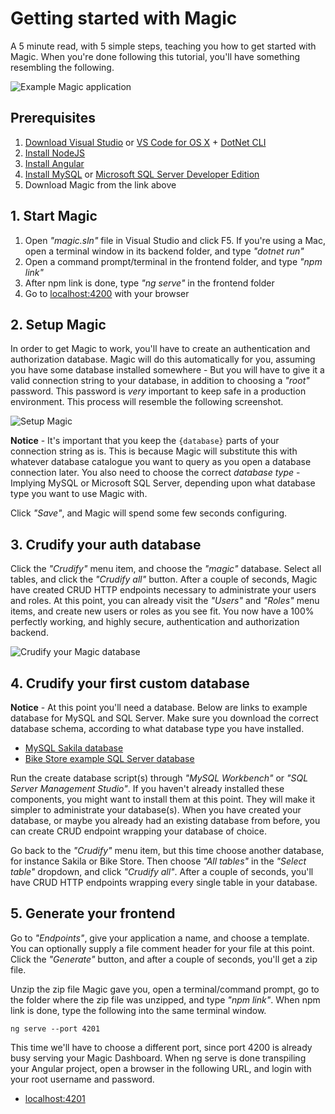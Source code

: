 # Getting started with Magic

A 5 minute read, with 5 simple steps, teaching you how to get started with Magic.
When you're done following this tutorial, you'll have something resembling
the following.

![Example Magic application](https://servergardens.files.wordpress.com/2020/01/magic-datagrid.png)

## Prerequisites

1. [Download Visual Studio](https://visualstudio.microsoft.com/downloads/) or [VS Code for OS X](https://code.visualstudio.com/download) + [DotNet CLI](https://dotnet.microsoft.com/download)
2. [Install NodeJS](https://nodejs.org/en/download/)
3. [Install Angular](https://angular.io/cli)
4. [Install MySQL](https://dev.mysql.com/downloads/mysql/) or [Microsoft SQL Server Developer Edition](https://www.microsoft.com/en-us/sql-server/sql-server-downloads)
5. Download Magic from the link above

## 1. Start Magic

1. Open _"magic.sln"_ file in Visual Studio and click F5. If you're using a Mac, open a terminal window in its backend folder, and type _"dotnet run"_
2. Open a command prompt/terminal in the frontend folder, and type _"npm link"_
3. After npm link is done, type _"ng serve"_ in the frontend folder
4. Go to [localhost:4200](https://localhost:4200) with your browser

## 2. Setup Magic

In order to get Magic to work, you'll have to create an authentication
and authorization database. Magic will do this automatically for you,
assuming you have some database installed somewhere - But you will have
to give it a valid connection string to your database, in addition to
choosing a _"root"_ password. This password is _very_ important to
keep safe in a production environment. This process will resemble the
following screenshot.

![Setup Magic](https://servergardens.files.wordpress.com/2020/09/setup-magic.png)

**Notice** - It's important that you keep the `{database}` parts of your
connection string as is. This is because Magic will substitute this
with whatever database catalogue you want to query as you open a
database connection later. You also need to choose the correct
_database type_ - Implying MySQL or Microsoft SQL Server, depending
upon what database type you want to use Magic with.

Click _"Save"_, and Magic will spend some few seconds configuring.

## 3. Crudify your auth database

Click the _"Crudify"_ menu item, and choose the _"magic"_ database.
Select all tables, and click the _"Crudify all"_ button. After a
couple of seconds, Magic have created CRUD HTTP endpoints necessary
to administrate your users and roles. At this point, you can already
visit the _"Users"_ and _"Roles"_ menu items, and create new users
or roles as you see fit. You now have a 100% perfectly
working, and highly secure, authentication and authorization
backend.

![Crudify your Magic database](https://servergardens.files.wordpress.com/2020/09/crudify-magic-database.png)

## 4. Crudify your first custom database

**Notice** - At this point you'll need a database. Below are links
to example database for MySQL and SQL Server. Make sure you download
the correct database schema, according to what database type you have
installed.

* [MySQL Sakila database](https://dev.mysql.com/doc/index-other.html)
* [Bike Store example SQL Server database](https://www.sqlservertutorial.net/sql-server-sample-database/)

Run the create database script(s) through _"MySQL Workbench"_ or
_"SQL Server Management Studio"_. If you haven't already installed
these components, you might want to install them at this point.
They will make it simpler to administrate your database(s).
When you have created your database, or maybe you already had an
existing database from before, you can create CRUD endpoint
wrapping your database of choice.

Go back to the _"Crudify"_ menu item, but this time choose another
database, for instance Sakila or Bike Store. Then choose _"All tables"_
in the _"Select table"_ dropdown, and click _"Crudify all"_. After
a couple of seconds, you'll have CRUD HTTP endpoints wrapping every
single table in your database.

## 5. Generate your frontend

Go to _"Endpoints"_, give your application a name, and
choose a template. You can optionally supply a file comment
header for your file at this point. Click the _"Generate"_
button, and after a couple of seconds, you'll get a zip file.

Unzip the zip file Magic gave you, open a terminal/command
prompt, go to the folder where the zip file was unzipped,
and type _"npm link"_. When npm link is done, type the
following into the same terminal window.

```
ng serve --port 4201
```

This time we'll have to choose a different port, since
port 4200 is already busy serving your Magic Dashboard.
When ng serve is done transpiling your Angular project,
open a browser in the following URL, and login with
your root username and password.

* [localhost:4201](https://localhost:4201)
